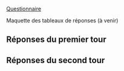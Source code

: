 [Questionnaire](questionnaire.html)

Maquette des tableaux de réponses (à venir)

## Réponses du premier tour

## Réponses du second tour
